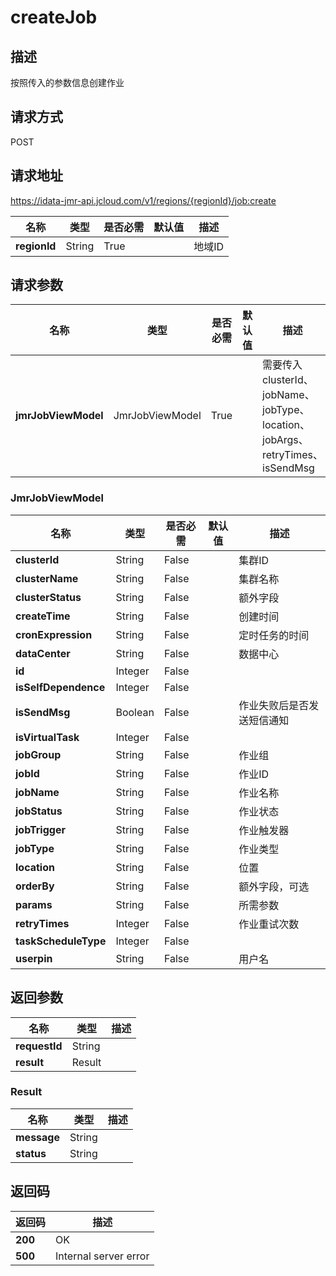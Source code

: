 # createJob


## 描述
按照传入的参数信息创建作业

## 请求方式
POST

## 请求地址
https://idata-jmr-api.jcloud.com/v1/regions/{regionId}/job:create

|名称|类型|是否必需|默认值|描述|
|---|---|---|---|---|
|**regionId**|String|True| |地域ID|

## 请求参数
|名称|类型|是否必需|默认值|描述|
|---|---|---|---|---|
|**jmrJobViewModel**|JmrJobViewModel|True| |需要传入clusterId、jobName、jobType、location、jobArgs、retryTimes、isSendMsg|

### JmrJobViewModel
|名称|类型|是否必需|默认值|描述|
|---|---|---|---|---|
|**clusterId**|String|False| |集群ID|
|**clusterName**|String|False| |集群名称|
|**clusterStatus**|String|False| |额外字段|
|**createTime**|String|False| |创建时间|
|**cronExpression**|String|False| |定时任务的时间|
|**dataCenter**|String|False| |数据中心|
|**id**|Integer|False| | |
|**isSelfDependence**|Integer|False| | |
|**isSendMsg**|Boolean|False| |作业失败后是否发送短信通知|
|**isVirtualTask**|Integer|False| | |
|**jobGroup**|String|False| |作业组|
|**jobId**|String|False| |作业ID|
|**jobName**|String|False| |作业名称|
|**jobStatus**|String|False| |作业状态|
|**jobTrigger**|String|False| |作业触发器|
|**jobType**|String|False| |作业类型|
|**location**|String|False| |位置|
|**orderBy**|String|False| |额外字段，可选|
|**params**|String|False| |所需参数|
|**retryTimes**|Integer|False| |作业重试次数|
|**taskScheduleType**|Integer|False| | |
|**userpin**|String|False| |用户名|

## 返回参数
|名称|类型|描述|
|---|---|---|
|**requestId**|String| |
|**result**|Result| |


### Result
|名称|类型|描述|
|---|---|---|
|**message**|String| |
|**status**|String| |

## 返回码
|返回码|描述|
|---|---|
|**200**|OK|
|**500**|Internal server error|
